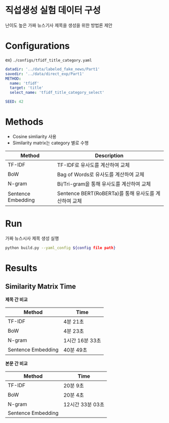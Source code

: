 # 직섭생성 실험 데이터 구성

난이도 높은 가짜 뉴스기사 제목을 생성을 위한 방법론 제안



# Configurations

ex) `./configs/tfidf_title_category.yaml`

```yaml
datadir: '../data/labeled_fake_news/Part1' 
savedir: '../data/direct_exp/Part1'
METHOD:
  name: 'tfidf'
  target: 'title'
  select_name: 'tfidf_title_category_select'

SEED: 42
```


# Methods

- Cosine simliarity 사용
- Similarity matrix는 category 별로 수행

Method | Description 
---|---
TF-IDF | TF-IDF로 유사도를 계산하여 교체
BoW | Bag of Words로 유사도를 계산하여 교체
N-gram | Bi/Tri-gram을 통해 유사도를 계산하여 교체
Sentence Embedding | Sentence BERT(RoBERTa)를 통해 유사도를 계산하여 교체


# Run

가짜 뉴스시사 제목 생성 실행

```bash
python build.py --yaml_config ${config file path}
```


# Results

## Similarity Matrix Time

**제목 간 비교**

Method | Time
---|---
TF-IDF | 4분 21초
BoW | 4분 23초
N-gram | 1시간 16분 33초
Sentence Embedding | 40분 49초

**본문 간 비교**

Method | Time
---|---
TF-IDF | 20분 9초
BoW | 20분 4초
N-gram | 12시간 33분 03초
Sentence Embedding |

